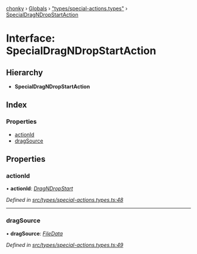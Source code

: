 [chonky](../README.md) › [Globals](../globals.md) › ["types/special-actions.types"](../modules/_types_special_actions_types_.md) › [SpecialDragNDropStartAction](_types_special_actions_types_.specialdragndropstartaction.md)

# Interface: SpecialDragNDropStartAction

## Hierarchy

* **SpecialDragNDropStartAction**

## Index

### Properties

* [actionId](_types_special_actions_types_.specialdragndropstartaction.md#actionid)
* [dragSource](_types_special_actions_types_.specialdragndropstartaction.md#dragsource)

## Properties

###  actionId

• **actionId**: *[DragNDropStart](../enums/_types_special_actions_types_.specialaction.md#dragndropstart)*

*Defined in [src/types/special-actions.types.ts:48](https://github.com/TimboKZ/Chonky/blob/bceb265/src/types/special-actions.types.ts#L48)*

___

###  dragSource

• **dragSource**: *[FileData](_types_files_types_.filedata.md)*

*Defined in [src/types/special-actions.types.ts:49](https://github.com/TimboKZ/Chonky/blob/bceb265/src/types/special-actions.types.ts#L49)*
